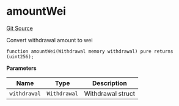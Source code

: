 # amountWei

[Git Source](https://github.com/lidofinance/community-staking-module/blob/49f6937ff74cffecb74206f771c12be0e9e28448/src/CSVerifier.sol)

Convert withdrawal amount to wei

```solidity
function amountWei(Withdrawal memory withdrawal) pure returns (uint256);
```

**Parameters**

| Name         | Type         | Description       |
| ------------ | ------------ | ----------------- |
| `withdrawal` | `Withdrawal` | Withdrawal struct |
